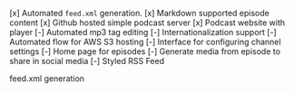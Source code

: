 

[x] Automated `feed.xml` generation.
[x] Markdown supported episode content
[x] Github hosted simple podcast server
[x] Podcast website with player
[-] Automated mp3 tag editing
[-] Internationalization support
[-] Automated flow for AWS S3 hosting
[-] Interface for configuring channel settings
[-] Home page for episodes
[-] Generate media from episode to share in social media
[-] Styled RSS Feed


feed.xml generation